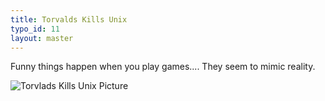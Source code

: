 ```yaml
---
title: Torvalds Kills Unix
typo_id: 11
layout: master
---
```

Funny things happen when you play games.... They seem to mimic reality.

![Torvlads Kills Unix Picture](http://amerine.net/images/torvalds-kill-unix.png "Torvlads Kills Unix Picture")
